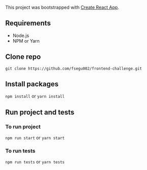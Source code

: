 This project was bootstrapped with [Create React App](https://github.com/facebook/create-react-app).

## Requirements
* Node.js
* NPM or Yarn

## Clone repo
`git clone https://github.com/fsegu002/frontend-challenge.git`

## Install packages
`npm install` or  `yarn install`

## Run project and tests

### To run project
`npm run start` or `yarn start`

### To run tests
`npm run tests` or `yarn tests`